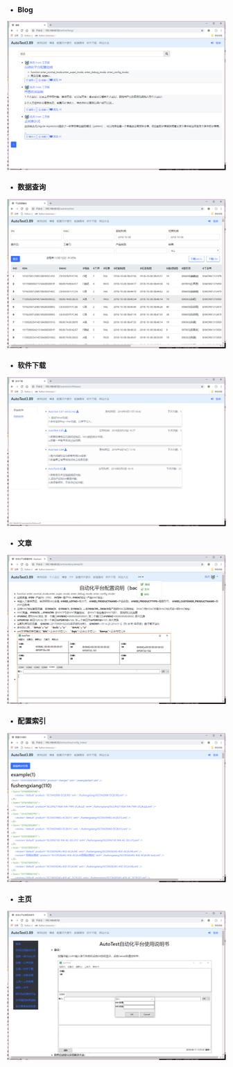 * ### Blog
![](https://github.com/jekoie/Demo/blob/master/django-AutoTest/_image/blog.png)

* ### 数据查询
![](https://github.com/jekoie/Demo/blob/master/django-AutoTest/_image/de.png)

* ### 软件下载
![](https://github.com/jekoie/Demo/blob/master/django-AutoTest/_image/download.png)

* ### 文章
![](https://github.com/jekoie/Demo/blob/master/django-AutoTest/_image//ins.png)

* ### 配置索引
![](https://github.com/jekoie/Demo/blob/master/django-AutoTest/_image/list.png)

* ### 主页
![](https://github.com/jekoie/Demo/blob/master/django-AutoTest/_image/main.png)
